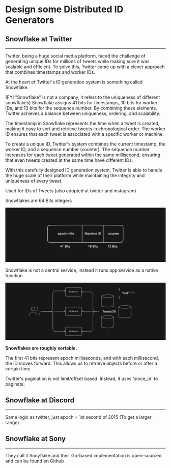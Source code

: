 # Design some Distributed ID Generators

## Snowflake at Twitter

---

Twitter, being a huge social media platform, faced the challenge of generating unique IDs for millions of tweets while making sure it was scalable and efficient. To solve this, Twitter came up with a clever approach that combines timestamps and worker IDs.

At the heart of Twitter's ID generation system is something called Snowflake.

(FYI "Snowflake" is not a company, it refers to the uniqueness of different snowflakes) Snowflake assigns 41 bits for timestamps, 10 bits for worker IDs, and 13 bits for the sequence number. By combining these elements, Twitter achieves a balance between uniqueness, ordering, and scalability.

The timestamp in Snowflake represents the time when a tweet is created, making it easy to sort and retrieve tweets in chronological order. The worker ID ensures that each tweet is associated with a specific worker or machine.

To create a unique ID, Twitter's system combines the current timestamp, the worker ID, and a sequence number (counter). The sequence number increases for each tweet generated within the same millisecond, ensuring that even tweets created at the same time have different IDs.

With this carefully designed ID generation system, Twitter is able to handle the huge scale of their platform while maintaining the integrity and uniqueness of every tweet.

Used for IDs of Tweets (also adopted at twitter and instagram)

Snowflakes are 64 Bits integers

![ID distribution demonstration](../../Images/Design%20a%20Distributed%20ID%20Generators/didg-4.png)

Snowflake is not a central service, instead it runs app service as a native function

![ID distribution demonstration](../../Images/Design%20a%20Distributed%20ID%20Generators/didg-5.png)

**Snowflakes are roughly sortable.**

The first 41 bits represent epoch milliseconds, and with each millisecond, the ID moves forward. This allows us to retrieve objects before or after a certain time.

Twitter's pagination is not limit/offset based. Instead, it uses 'since_id' to paginate.

## Snowflake at Discord

---

Same logic as twitter, just epoch = 1st second of 2015 (To get a larger range)

## Snowflake at Sony

---

They call it Sonyflake and their Go-based implementation is open-sourced and can be found on Github

